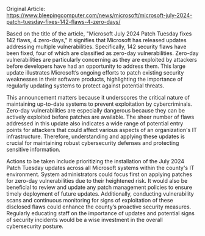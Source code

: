 Original Article: https://www.bleepingcomputer.com/news/microsoft/microsoft-july-2024-patch-tuesday-fixes-142-flaws-4-zero-days/

Based on the title of the article, "Microsoft July 2024 Patch Tuesday fixes 142 flaws, 4 zero-days," it signifies that Microsoft has released updates addressing multiple vulnerabilities. Specifically, 142 security flaws have been fixed, four of which are classified as zero-day vulnerabilities. Zero-day vulnerabilities are particularly concerning as they are exploited by attackers before developers have had an opportunity to address them. This large update illustrates Microsoft’s ongoing efforts to patch existing security weaknesses in their software products, highlighting the importance of regularly updating systems to protect against potential threats.

This announcement matters because it underscores the critical nature of maintaining up-to-date systems to prevent exploitation by cybercriminals. Zero-day vulnerabilities are especially dangerous because they can be actively exploited before patches are available. The sheer number of flaws addressed in this update also indicates a wide range of potential entry points for attackers that could affect various aspects of an organization's IT infrastructure. Therefore, understanding and applying these updates is crucial for maintaining robust cybersecurity defenses and protecting sensitive information.

Actions to be taken include prioritizing the installation of the July 2024 Patch Tuesday updates across all Microsoft systems within the county's IT environment. System administrators could focus first on applying patches for zero-day vulnerabilities due to their heightened risk. It would also be beneficial to review and update any patch management policies to ensure timely deployment of future updates. Additionally, conducting vulnerability scans and continuous monitoring for signs of exploitation of these disclosed flaws could enhance the county’s proactive security measures. Regularly educating staff on the importance of updates and potential signs of security incidents would be a wise investment in the overall cybersecurity posture.